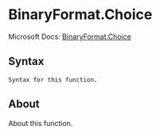 ---
---

# BinaryFormat.Choice

Microsoft Docs: [BinaryFormat.Choice](https://docs.microsoft.com/en-us/powerquery-m/binaryformat-choice)

## Syntax

```powerquery-m
Syntax for this function.
```

## About

About this function.

